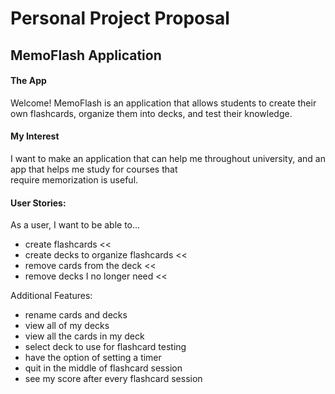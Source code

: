 # Personal Project Proposal

## MemoFlash Application


#### The App

Welcome! MemoFlash is an application that allows students to create their own flashcards, organize them into decks, and 
test their knowledge.

#### My Interest

I want to make an application that can help me throughout university, and an app that helps me study for courses that  
require memorization is useful.


#### User Stories:  

As a user, I want to be able to... 
- create flashcards <<
- create decks to organize flashcards <<
- remove cards from the deck <<
- remove decks I no longer need <<

Additional Features:
- rename cards and decks
- view all of my decks
- view all the cards in my deck
- select deck to use for flashcard testing 
- have the option of setting a timer
- quit in the middle of flashcard session
- see my score after every flashcard session


